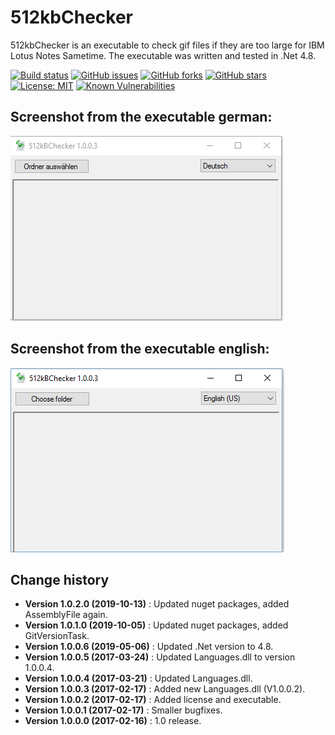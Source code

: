 512kbChecker
====================================

512kbChecker is an executable to check gif files if they are too large for IBM Lotus Notes Sametime.
The executable was written and tested in .Net 4.8.

[![Build status](https://ci.appveyor.com/api/projects/status/0p2unbxcfge97f84?svg=true)](https://ci.appveyor.com/project/SeppPenner/512kbchecker)
[![GitHub issues](https://img.shields.io/github/issues/SeppPenner/512kbChecker.svg)](https://github.com/SeppPenner/512kbChecker/issues)
[![GitHub forks](https://img.shields.io/github/forks/SeppPenner/512kbChecker.svg)](https://github.com/SeppPenner/512kbChecker/network)
[![GitHub stars](https://img.shields.io/github/stars/SeppPenner/512kbChecker.svg)](https://github.com/SeppPenner/512kbChecker/stargazers)
[![License: MIT](https://img.shields.io/badge/License-MIT-blue.svg)](https://raw.githubusercontent.com/SeppPenner/512kbChecker/master/License.txt)
[![Known Vulnerabilities](https://snyk.io/test/github/SeppPenner/512kbChecker/badge.svg)](https://snyk.io/test/github/SeppPenner/512kbChecker)

## Screenshot from the executable german:
![Screenshot from the executable german](https://github.com/SeppPenner/512kbChecker/blob/master/Screenshot_DE.PNG "Screenshot from the executable german")

## Screenshot from the executable english:
![Screenshot from the executable english](https://github.com/SeppPenner/512kbChecker/blob/master/Screenshot_EN.PNG "Screenshot from the executable english")

Change history
--------------

* **Version 1.0.2.0 (2019-10-13)** : Updated nuget packages, added AssemblyFile again.
* **Version 1.0.1.0 (2019-10-05)** : Updated nuget packages, added GitVersionTask.
* **Version 1.0.0.6 (2019-05-06)** : Updated .Net version to 4.8.
* **Version 1.0.0.5 (2017-03-24)** : Updated Languages.dll to version 1.0.0.4.
* **Version 1.0.0.4 (2017-03-21)** : Updated Languages.dll.
* **Version 1.0.0.3 (2017-02-17)** : Added new Languages.dll (V1.0.0.2).
* **Version 1.0.0.2 (2017-02-17)** : Added license and executable.
* **Version 1.0.0.1 (2017-02-17)** : Smaller bugfixes.
* **Version 1.0.0.0 (2017-02-16)** : 1.0 release.
